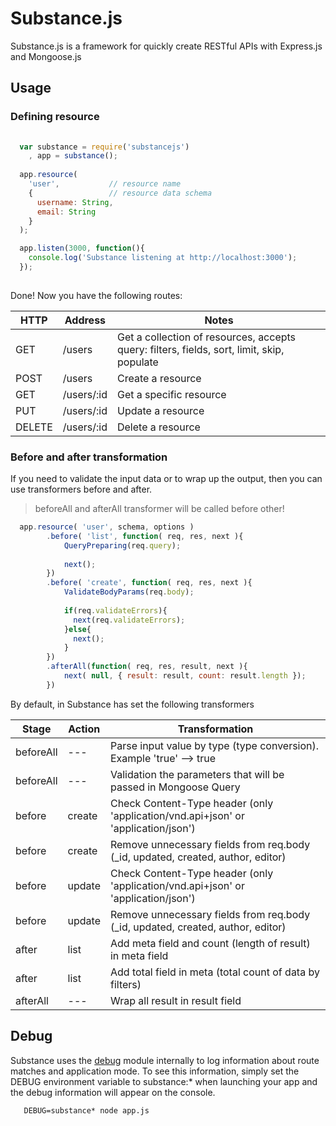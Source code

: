 Substance.js
=========

Substance.js is a framework for quickly create RESTful APIs with Express.js and Mongoose.js

## Usage

### Defining resource


```javascript
  
  var substance = require('substancejs')
    , app = substance();
  
  app.resource( 
    'user',           // resource name
    {                 // resource data schema
      username: String,
      email: String
    }
  );

  app.listen(3000, function(){
    console.log('Substance listening at http://localhost:3000');
  });
  
```

Done! Now you have the following routes:


| HTTP	| Address |	Notes |
| -------- | -------- | -------- |
| GET  | /users | Get a collection of resources, accepts query: filters, fields, sort, limit, skip, populate |
| POST | /users | Create a resource |
| GET  | /users/:id | Get a specific resource |
| PUT  | /users/:id | Update a resource |
| DELETE | /users/:id | Delete a resource |

### Before and after transformation

If you need to validate the input data or to wrap up the output, then you can use transformers before and after.

> beforeAll and afterAll transformer will be called before other!

```javascript
  app.resource( 'user', schema, options )
        .before( 'list', function( req, res, next ){
            QueryPreparing(req.query);
            
            next();
        })
        .before( 'create', function( req, res, next ){
            ValidateBodyParams(req.body);
            
            if(req.validateErrors){
              next(req.validateErrors);
            }else{
              next();
            }
        })
        .afterAll(function( req, res, result, next ){
            next( null, { result: result, count: result.length });
        })
```

By default, in Substance has set the following transformers

| Stage | Action | Transformation |
| ----- | ------ | -------------- |
| beforeAll | --- | Parse input value by type (type conversion). Example 'true' --> true |
| beforeAll | --- | Validation the parameters that will be passed in  Mongoose Query |
| before | create | Check Content-Type header (only 'application/vnd.api+json' or 'application/json') |
| before | create | Remove unnecessary fields from req.body (_id, updated, created, author, editor) |
| before | update | Check Content-Type header (only 'application/vnd.api+json' or 'application/json') |
| before | update | Remove unnecessary fields from req.body (_id, updated, created, author, editor) |
| after | list | Add meta field and count (length of result) in meta field |
| after | list | Add total field in meta (total count of data by filters) |
| afterAll | --- | Wrap all result in result field |

## Debug

Substance uses the [debug](https://github.com/visionmedia/debug) module internally to log information about route matches and application mode. To see this information, simply set the DEBUG environment variable to substance:* when launching your app and the debug information will appear on the console.

```
   DEBUG=substance* node app.js
```